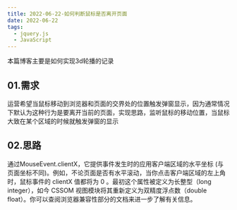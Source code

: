 ```yaml
---
title: 2022-06-22-如何判断鼠标是否离开页面
date: 2022-06-22
tags:
  - jquery.js
  - JavaScript
---
```


本篇博客主要是如何实现3d轮播的记录
<!-- more -->

## 01.需求

运营希望当鼠标移动到浏览器和页面的交界处的位置触发弹窗显示，因为通常情况下默认为这种行为是要离开当前的页面，实现思路，监听鼠标的移动位置，当鼠标大致在某个区域的时候就触发弹窗的显示
## 02.思路

通过MouseEvent.clientX，它提供事件发生时的应用客户端区域的水平坐标 (与页面坐标不同)。例如，不论页面是否有水平滚动，当你点击客户端区域的左上角时，鼠标事件的 clientX 值都将为 0 。最初这个属性被定义为长整型（long integer），如今 CSSOM 视图模块将其重新定义为双精度浮点数（double float）。你可以查阅浏览器兼容性部分的文档来进一步了解有关信息。